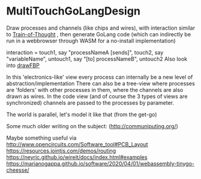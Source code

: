 # MultiTouchGoLangDesign
Draw processes and channels (like chips and wires), with interaction similar to [Train-of-Thought](https://github.com/steltenpower/Train-Of-Thought) , then generate GoLang code (which can indirectly be run in a webbrowser through WASM for a no-install implementation)

interaction = touch1, say "processNameA [sends]", touch2, say "variableName", untouch1, say "[to] processNameB", untouch2
Also look into [drawFBP](https://github.com/jpaulm/drawfbp)

In this 'electronics-like' view every process can internally be a new level of abstraction/implementation
There can also be a tree-view where processes are 'folders' with other processes in them, where the channels are also drawn as wires.
In the code view (and of course the 3 types of views are synchronized) channels are passed to the processes by parameter.

The world is parallel, let's model it like that (from the get-go)

Some much older writing on the subject: (http://communiputing.org/)

Maybe something useful via http://www.opencircuits.com/Software_tool#PCB_Layout
https://resources.jointjs.com/demos/routing
https://neyric.github.io/wireit/docs/index.html#examples
https://marianogappa.github.io/software/2020/04/01/webassembly-tinygo-cheesse/
